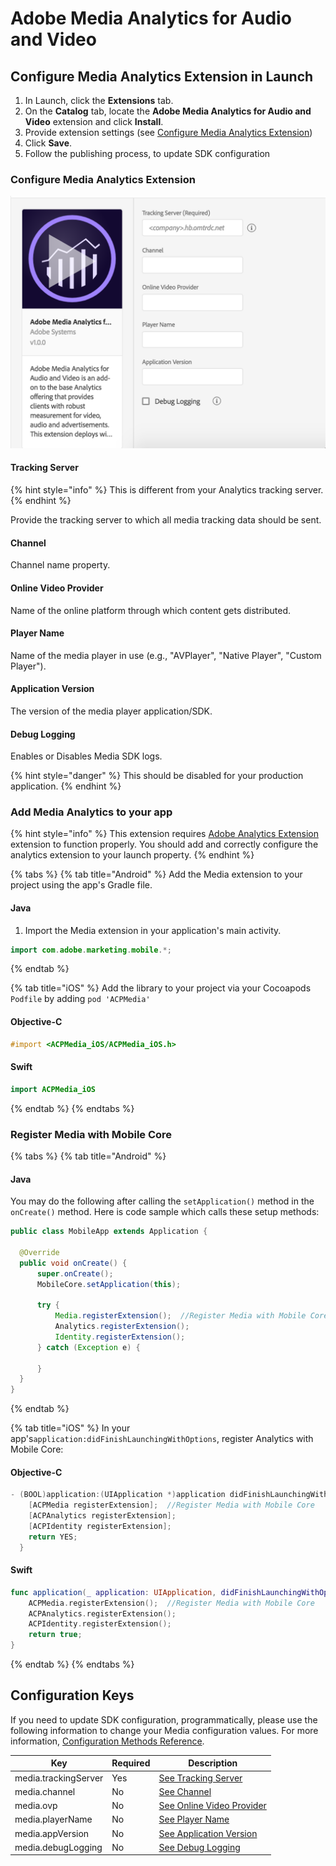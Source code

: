 # Adobe Media Analytics for Audio and Video

## **Configure Media Analytics Extension in Launch**

1. In Launch, click the **Extensions** tab.
2. On the **Catalog** tab, locate the **Adobe Media Analytics for Audio and Video** extension and click **Install**.
3. Provide extension settings \(see [Configure Media Analytics Extension](./#configure-media-analytics-extension)\)
4. Click **Save**.
5. Follow the publishing process, to update SDK configuration

### **Configure Media Analytics Extension**

![Adobe Media Analytics Extension Configuration](../../.gitbook/assets/ext-ma-configuration.png)

#### **Tracking Server**

{% hint style="info" %}
This is different from your Analytics tracking server.
{% endhint %}

Provide the tracking server to which all media tracking data should be sent.

#### **Channel**

Channel name property.

#### **Online Video Provider**

Name of the online platform through which content gets distributed.

#### **Player Name**

Name of the media player in use (e.g., "AVPlayer", "Native Player", "Custom Player").

#### **Application Version**

The version of the media player application/SDK.

#### **Debug Logging**

Enables or Disables Media SDK logs.

{% hint style="danger" %}
This should be disabled for your production application.
{% endhint %}

### Add Media Analytics to your app

{% hint style="info" %}
This extension requires [Adobe Analytics Extension](../adobe-analytics/README.md) extension to function properly. You should add and correctly configure the analytics extension to your launch property.
{% endhint %}

{% tabs %}
{% tab title="Android" %}
Add the Media extension to your project using the app's Gradle file.

#### Java

1. Import the Media extension in your application's main activity.

```java
import com.adobe.marketing.mobile.*;
```

{% endtab %}

{% tab title="iOS" %}
Add the library to your project via your Cocoapods `Podfile` by adding `pod 'ACPMedia'`

#### Objective-C

```objectivec
#import <ACPMedia_iOS/ACPMedia_iOS.h>
```

#### Swift

```swift
import ACPMedia_iOS
```

{% endtab %}
{% endtabs %}

### Register Media with Mobile Core

{% tabs %}
{% tab title="Android" %}

#### Java

You may do the following after calling the `setApplication()` method in the `onCreate()` method. Here is code sample which calls these setup methods:

```java
public class MobileApp extends Application {

  @Override
  public void onCreate() {
      super.onCreate();
      MobileCore.setApplication(this);

      try {
          Media.registerExtension();  //Register Media with Mobile Core
          Analytics.registerExtension();
          Identity.registerExtension();
      } catch (Exception e) {

      }
  }
}
```

{% endtab %}

{% tab title="iOS" %}
In your app's`application:didFinishLaunchingWithOptions`, register Analytics with Mobile Core:

#### Objective-C

```objectivec
- (BOOL)application:(UIApplication *)application didFinishLaunchingWithOptions:(NSDictionary *)launchOptions {
    [ACPMedia registerExtension];  //Register Media with Mobile Core
    [ACPAnalytics registerExtension];
    [ACPIdentity registerExtension];
    return YES;
  }
```

#### Swift

```swift
func application(_ application: UIApplication, didFinishLaunchingWithOptions launchOptions: [UIApplication.LaunchOptionsKey: Any]?) -> Bool {
    ACPMedia.registerExtension();  //Register Media with Mobile Core
    ACPAnalytics.registerExtension();
    ACPIdentity.registerExtension();
    return true;
}
```

{% endtab %}
{% endtabs %}

## Configuration Keys

If you need to update SDK configuration, programmatically, please use the following information to change your Media configuration values. For more information, [Configuration Methods Reference](../mobile-core/configuration-reference/#update-configuration).

| Key                  | Required | Description                                           |
|----------------------|----------|-------------------------------------------------------|
| media.trackingServer |    Yes   | [See Tracking Server](./#tracking-server)             |
| media.channel        |    No    | [See Channel](./#channel)                             |
| media.ovp            |    No    | [See Online Video Provider](./#online-video-provider) |
| media.playerName     |    No    | [See Player Name](./#player-name)                     |
| media.appVersion     |    No    | [See Application Version](./#application-version)     |
| media.debugLogging   |    No    | [See Debug Logging](./#debug-logging)                 |